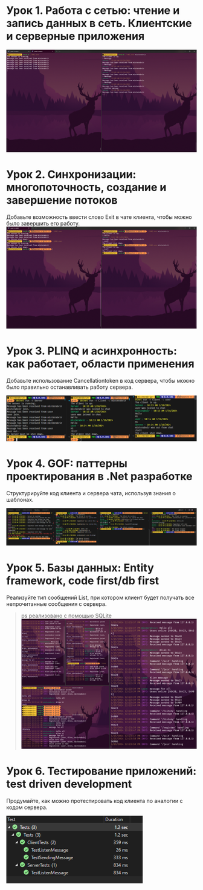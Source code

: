 ﻿# Урок 1. Работа с сетью: чтение и запись данных в сеть. Клиентские и серверные приложения

![screen](./Images/screen.png)


# Урок 2. Синхронизации: многопоточность, создание и завершение потоков

Добавьте возможность ввести слово Exit в чате клиента, чтобы можно было завершить его работу.
![screen](./Images/homework2.png)


# Урок 3. PLINQ и асинхронность: как работает, области применения
Добавьте использование Cancellationtoken в код сервера, чтобы можно было правильно останавливать работу сервера.

![screen](./Images/homework3.png)

# Урок 4. GOF: паттерны проектирования в .Net разработке
Структурируйте код клиента и сервера чата, используя знания о шаблонах.

![screen](./Images/homework4.png)

# Урок 5. Базы данных: Entity framework, code first/db first
Реализуйте тип сообщений List, при котором клиент будет получать все непрочитанные сообщения с сервера.

>ps реализовано с помощью SQLite
![screen](./Images/homework5.png)



# Урок 6. Тестирование приложений: test driven development
Продумайте, как можно протестировать код клиента по аналогии с кодом сервера.

![screen](./Images/homework6.png)








